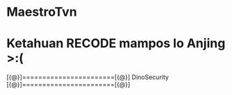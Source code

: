# MaestroTvn
# Ketahuan RECODE mampos lo Anjing >:(

[{@}]=======================[{@}]
         DinoSecurity
[{@}]=======================[{@}]         
